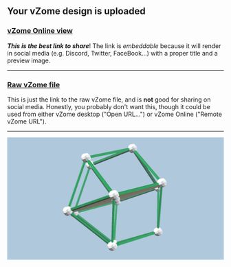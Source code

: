## Your vZome design is uploaded

### [vZome Online view][embed]

***This is the best link to share***!  The link is *embeddable* because it will render in social media (e.g. Discord, Twitter, FaceBook...) with a proper title and a preview image.

---

### [Raw vZome file][raw]

This is just the link to the raw vZome file, and is **not** good for
sharing on social media.
Honestly, you probably don't want this, though it could be used from either
vZome desktop ("Open URL...") or vZome Online ("Remote vZome URL").

---

![Image](<Tri_OrthobicupolaJ27.png>)


[embed]: <https://vzome.com/app/embed.py?url=https://raw.githubusercontent.com/domdib/vzome-sharing/main/2021/07/03/11-45-59-Tri_OrthobicupolaJ27/Tri_OrthobicupolaJ27.vZome>
[raw]: <https://raw.githubusercontent.com/domdib/vzome-sharing/main/2021/07/03/11-45-59-Tri_OrthobicupolaJ27/Tri_OrthobicupolaJ27.vZome>
